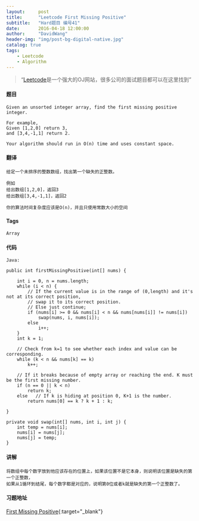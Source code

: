 ```yaml
---
layout:     post
title:      "Leetcode First Missing Positive"
subtitle:   "Hard题目 编号41"
date:       2016-04-18 12:00:00
author:     "DavidWang"
header-img: "img/post-bg-digital-native.jpg"
catalog: true
tags:
    - Leetcode
    - Algorithm
---
```


> “[Leetcode](https://leetcode.com/)是一个强大的OJ网站，很多公司的面试题目都可以在这里找到”

#### 题目

```
Given an unsorted integer array, find the first missing positive integer.

For example,
Given [1,2,0] return 3,
and [3,4,-1,1] return 2.

Your algorithm should run in O(n) time and uses constant space.
```

#### 翻译

```
给定一个未排序的整数数组，找出第一个缺失的正整数。

例如
给出数组[1,2,0]，返回3
给出数组[3,4,-1,1]，返回2

你的算法时间复杂度应该是O(n)，并且只使用常数大小的空间
```

#### Tags

`Array`

#### 代码

```
Java:

public int firstMissingPositive(int[] nums) {

    int i = 0, n = nums.length;
    while (i < n) {
        // If the current value is in the range of (0,length) and it's not at its correct position,
        // swap it to its correct position.
        // Else just continue;
        if (nums[i] >= 0 && nums[i] < n && nums[nums[i]] != nums[i])
            swap(nums, i, nums[i]);
        else
            i++;
    }
    int k = 1;

    // Check from k=1 to see whether each index and value can be corresponding.
    while (k < n && nums[k] == k)
        k++;

    // If it breaks because of empty array or reaching the end. K must be the first missing number.
    if (n == 0 || k < n)
        return k;
    else   // If k is hiding at position 0, K+1 is the number.
        return nums[0] == k ? k + 1 : k;

}

private void swap(int[] nums, int i, int j) {
    int temp = nums[i];
    nums[i] = nums[j];
    nums[j] = temp;
}

```

#### 讲解

```
将数组中每个数字放到他应该存在的位置上，如果该位置不是它本身，则说明该位置是缺失的第一个正整数，
如果从1循环到结尾，每个数字都是对应的，说明第0位或者k就是缺失的第一个正整数了。
```

#### 习题地址
[First Missing Positive](https://leetcode.com/problems/first-missing-positive/){:target="_blank"}
